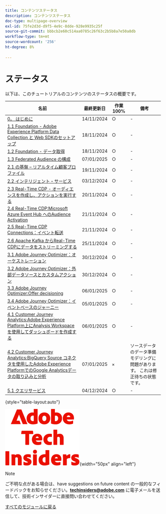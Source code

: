 ```yaml
---
title: コンテンツステータス
description: コンテンツステータス
doc-type: multipage-overview
exl-id: 75fe2d3d-d9f5-4e9c-8dde-928e9935c25f
source-git-commit: bbbcb2e60c514aa0785c26f63c2b5b8a7e50a8db
workflow-type: tm+mt
source-wordcount: '256'
ht-degree: 8%

---
```


# ステータス

以下は、このチュートリアルのコンテンツのステータスの概要です。

| 名前 | 最終更新日 | 作業 100% | 備考 |
| ---------------------- | ------------ | ------------ |------------ |
| [0。 はじめに ](./modules/gettingstarted/gettingstarted/getting-started.md) | 14/11/2024 | ○ | - |
| [1.1 Foundation - Adobe Experience Platform Data Collection と Web SDKのセットアップ ](./modules/datacollection/module1.1/data-ingestion-launch-web-sdk.md) | 18/11/2024 | ○ | - |
| [1.2 Foundation - データ取得 ](./modules/datacollection/module1.2/data-ingestion.md) | 18/11/2024 | ○ | - |
| [1.3 Federated Audience の構成 ](./modules/datacollection/module1.3/fac.md) | 07/01/2025 | ○ | - |
| [2.1 の基盤 – リアルタイム顧客プロファイル ](./modules/rtcdp-b2c/module2.1/real-time-customer-profile.md) | 19/11/2024 | ○ | - |
| [2.2 インテリジェント・サービス ](./modules/rtcdp-b2c/module2.2/intelligent-services.md) | 03/12/2024 | ○ | - |
| [2.3 Real-Time CDP - オーディエンスを作成し、アクションを実行する ](./modules/rtcdp-b2c/module2.3/real-time-cdp-build-a-segment-take-action.md) | 20/11/2024 | ○ | - |
| [2.4 Real-Time CDP:Microsoft Azure Event Hub へのAudience Activation](./modules/rtcdp-b2c/module2.4/segment-activation-microsoft-azure-eventhub.md) | 21/11/2024 | ○ | - |
| [2.5 Real-Time CDP Connections：イベント転送 ](./modules/rtcdp-b2c/module2.5/aep-data-collection-ssf.md) | 21/11/2024 | ○ | - |
| [2.6 Apache Kafka からReal-Time CDPにデータをストリーミングする ](./modules/rtcdp-b2c/module2.6/aep-apache-kafka.md) | 25/11/2024 | ○ | - |
| [3.1 Adobe Journey Optimizer：オーケストレーション ](./modules/ajo-b2c/module3.1/journey-orchestration-create-account.md) | 30/12/2024 | ○ | - |
| [3.2 Adobe Journey Optimizer：外部データソースとカスタムアクション ](./modules/ajo-b2c/module3.2/journey-orchestration-external-weather-api-sms.md) | 30/12/2024 | ○ | - |
| [3.3 Adobe Journey Optimizer:Offer decisioning](./modules/ajo-b2c/module3.3/offer-decisioning.md) | 06/01/2025 | ○ | - |
| [3.4 Adobe Journey Optimizer：イベントベースのジャーニー](./modules/ajo-b2c/module3.4/journeyoptimizer.md) | 05/01/2025 | ○ | - |
| [4.1 Customer Journey Analytics:Adobe Experience Platform上にAnalysis Workspaceを使用してダッシュボードを作成する ](./modules/cja-b2c/module4.1/customer-journey-analytics-build-a-dashboard.md) | 06/01/2025 | ○ | - |
| [4.2 Customer Journey Analytics:BigQuery Source コネクタを使用したAdobe Experience PlatformでのGoogle Analyticsデータの取り込みと分析 ](./modules/cja-b2c/module4.2/customer-journey-analytics-bigquery-gcp.md) | 07/01/2025 | × | ソースデータのデータ準備モデリングに問題があります。 これは修正待ちの状態です。 |
| [5.1 クエリサービス ](./modules/datadistiller/module5.1/query-service.md) | 04/12/2024 | ○ | - |

{style="table-layout:auto"}

![ 技術インサイダー ](./assets/images/techinsiders.png){width="50px" align="left"}

>[!NOTE]
>
>ご不明な点がある場合は、have suggestions on future content の一般的なフィードバックをお知らせください。**techinsiders@adobe.com** に電子メールを送信して、技術インサイダーに直接問い合わせてください。

[すべてのモジュールに戻る](./overview.md)